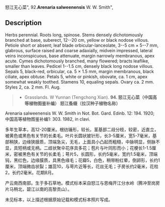 怒江无心菜",
92.**Arenaria salweenensis** W. W. Smith",

## Description
Herbs perennial. Roots long, spinose. Stems densely dichotomously branched at base, suberect, 12--20 cm, yellow or black nodose villous. Petiole short or absent; leaf blade orbicular-lanceolate, 3--5 cm × 5--7 mm, glabrous, surface raised and coarse adaxially, midvein impressed, lateral veins inconspicuous, base attenuate, margin narrowly membranous, apex acute. Cymes dichotomously branched, many flowered; bracts leaflike, smaller than leaves. Pedicel 1--1.5 cm, densely black long nodose villous. Sepals 5, black-red, orbicular, ca. 5 × 1.5 mm, margin membranous, black ciliate, apex obtuse. Petals 5, white or pinkish, obovate, ca. 1 cm, apex somewhat weakly toothed. Stamens 10, equaling sepals. Ovary ca. 2 mm. Styles 2, ca. 2 mm. Fl. Aug.

> * Grasslands. W Yunnan (Tengchong Xian).
**94. 怒江无心菜（中国高等植物图鉴补编） 怒江蚤缀（拉汉种子植物名称）**

Arenaria salweenensis W. W. Smith in Not. Bot. Gard. Edinb. 12: 194. 1920; 中国高等植物图鉴补编1: 303. 1982, in clavi.

多年生草本，高12-20厘米。根纺锤形，较长。茎基部二歧分枝，较密，近直立，被黄色或黑色有关节的长柔毛。叶片长圆状披针形，长3-5厘米，宽5-7毫米，基部稍狭，边缘狭膜质，顶端急尖，无毛，上面具小凸起而粗糙，中脉明显，侧脉不显，具短柄或无柄。二歧状聚伞花序具多花；苞片与叶同形而小；花梗长1-1.5厘米，密被黑色有关节的长柔毛；萼片5，长圆形，长约5毫米，宽约1.5毫米，顶端钝，黑红色，边缘膜质，具黑色缘毛；花瓣5，白色，稍带粉红晕，倒卵形，长约1厘米，顶端微齿状裂；雄蕊10，与萼片近等长，花丝无毛；子房长约2毫米，花柱2，长约2毫米。花期8月。

产云南西南部。生于多石草地。模式标本采自怒江与恩梅开江分水岭（腾冲至岗房片马稍北，碧江以南的高黎贡山）。

未见标本，以上描述根据原始记载和模式标本照片写成。
